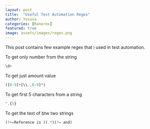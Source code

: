 ```yaml
---
layout: post
title:  "Useful Test Automation Regex"
author: Yosuva
categories: [Ranorex]
featured: true
image: assets/images/regex.png
---
```

This post contains few example regex that i used in test automation.

To get only number from the string
```js
\d+
```
To get just amount value
```js
([0-9]+[\\.,0-9]*)
```
To get first 5 characters from a string 
```js
^.{5}
```
To get the text of btw two strings
```js
(?<=Reference is )(.*)(?= and)
```
